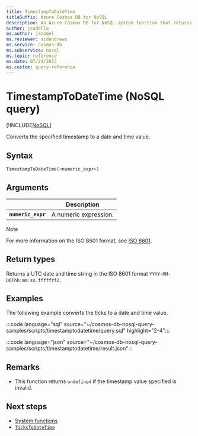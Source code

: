 ```yaml
---
title: TimestampToDateTime
titleSuffix: Azure Cosmos DB for NoSQL
description: An Azure Cosmos DB for NoSQL system function that returns the timestamp as a date and time value.
author: jcodella
ms.author: jacodel
ms.reviewer: sidandrews
ms.service: cosmos-db
ms.subservice: nosql
ms.topic: reference
ms.date: 07/24/2023
ms.custom: query-reference
---
```


# TimestampToDateTime (NoSQL query)

[!INCLUDE[NoSQL](../../includes/appliesto-nosql.md)]

Converts the specified timestamp to a date and time value.

## Syntax

```sql
TimestampToDateTime(<numeric_expr>)
```

## Arguments

| | Description |
| --- | --- |
| **`numeric_expr`** | A numeric expression. |

> [!NOTE]
> For more information on the ISO 8601 format, see [ISO 8601](https://en.wikipedia.org/wiki/ISO_8601).

## Return types

Returns a UTC date and time string in the ISO 8601 format `YYYY-MM-DDThh:mm:ss.fffffffZ`.

## Examples

The following example converts the ticks to a date and time value.

:::code language="sql" source="~/cosmos-db-nosql-query-samples/scripts/timestamptodatetime/query.sql" highlight="2-4":::

:::code language="json" source="~/cosmos-db-nosql-query-samples/scripts/timestamptodatetime/result.json":::

## Remarks

- This function returns `undefined` if the timestamp value specified is invalid.

## Next steps

- [System functions](system-functions.yml)
- [`TicksToDateTime`](tickstodatetime.md)

